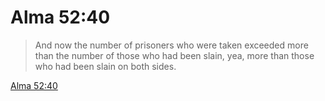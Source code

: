 # Alma 52:40

> And now the number of prisoners who were taken exceeded more than the number of those who had been slain, yea, more than those who had been slain on both sides.

[Alma 52:40](https://www.churchofjesuschrist.org/study/scriptures/bofm/alma/52?lang=eng&id=p40#p40)


